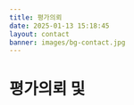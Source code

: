 ```yaml
---
title: 평가의뢰
date: 2025-01-13 15:18:45
layout: contact
banner: images/bg-contact.jpg
---
```


# 평가의뢰 및
